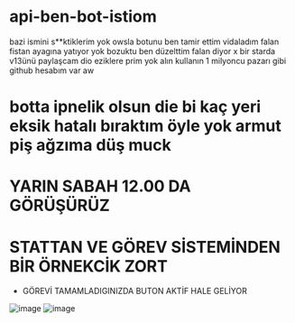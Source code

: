 # api-ben-bot-istiom
bazi ismini s**ktiklerim yok owsla botunu ben tamir ettim vidaladım falan fistan ayagına yatıyor yok bozuktu ben düzelttim falan diyor x bir starda v13ünü paylaşcam dio eziklere prim yok alın kullanın 1 milyoncu pazarı gibi github hesabım var aw

# botta ipnelik olsun die bi kaç yeri eksik hatalı bıraktım öyle yok armut piş ağzıma düş muck

# YARIN SABAH 12.00 DA GÖRÜŞÜRÜZ 

# STATTAN VE GÖREV SİSTEMİNDEN BİR ÖRNEKCİK ZORT
- GÖREVİ TAMAMLADIGINIZDA BUTON AKTİF HALE GELİYOR 

![image](https://media.discordapp.net/attachments/993350996233310268/994739749166268457/unknown.png?width=442&height=489)
![image](https://media.discordapp.net/attachments/993350996233310268/994739656023363745/unknown.png?width=458&height=237)
